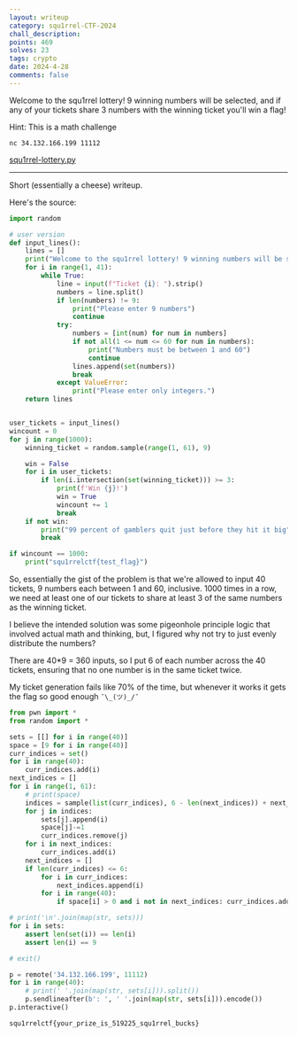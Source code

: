 ```yaml
---
layout: writeup
category: squ1rrel-CTF-2024
chall_description:
points: 469
solves: 23
tags: crypto
date: 2024-4-28
comments: false
---
```


Welcome to the squ1rrel lottery! 9 winning numbers will be selected, and if any of your tickets share 3 numbers with the winning ticket you'll win a flag!

Hint: This is a math challenge

`nc 34.132.166.199 11112`

[squ1rrel-lottery.py](https://github.com/Nightxade/ctf-writeups/blob/master/assets/CTFs/squ1rrel-CTF-2024/squ1rrel-lottery.py)  

---

Short (essentially a cheese) writeup.  

Here's the source:  

```py
import random

# user version
def input_lines():
    lines = []
    print("Welcome to the squ1rrel lottery! 9 winning numbers will be selected, and if any of your tickets share 3 numbers with the winning ticket you'll win! Win 1000 times in a row to win a flag")
    for i in range(1, 41):
        while True:
            line = input(f"Ticket {i}: ").strip()
            numbers = line.split()
            if len(numbers) != 9:
                print("Please enter 9 numbers")
                continue
            try:
                numbers = [int(num) for num in numbers]
                if not all(1 <= num <= 60 for num in numbers):
                    print("Numbers must be between 1 and 60")
                    continue
                lines.append(set(numbers))
                break
            except ValueError:
                print("Please enter only integers.")
    return lines


user_tickets = input_lines()
wincount = 0
for j in range(1000):
    winning_ticket = random.sample(range(1, 61), 9)

    win = False
    for i in user_tickets:
        if len(i.intersection(set(winning_ticket))) >= 3:
            print(f'Win {j}!')
            win = True
            wincount += 1
            break
    if not win:
        print("99 percent of gamblers quit just before they hit it big")
        break

if wincount == 1000:
    print("squ1rrelctf{test_flag}")

```

So, essentially the gist of the problem is that we're allowed to input 40 tickets, 9 numbers each between 1 and 60, inclusive. 1000 times in a row, we need at least one of our tickets to share at least 3 of the same numbers as the winning ticket.  

I believe the intended solution was some pigeonhole principle logic that involved actual math and thinking, but, I figured why not try to just evenly distribute the numbers?  

There are 40*9 = 360 inputs, so I put 6 of each number across the 40 tickets, ensuring that no one number is in the same ticket twice.  

My ticket generation fails like 70% of the time, but whenever it works it gets the flag so good enough `¯\_(ツ)_/¯`  

```py
from pwn import *
from random import *

sets = [[] for i in range(40)]
space = [9 for i in range(40)]
curr_indices = set()
for i in range(40):
    curr_indices.add(i)
next_indices = []
for i in range(1, 61):
    # print(space)
    indices = sample(list(curr_indices), 6 - len(next_indices)) + next_indices
    for j in indices:
        sets[j].append(i)
        space[j]-=1
        curr_indices.remove(j)
    for i in next_indices:
        curr_indices.add(i)
    next_indices = []
    if len(curr_indices) <= 6:
        for i in curr_indices:
            next_indices.append(i)
        for i in range(40):
            if space[i] > 0 and i not in next_indices: curr_indices.add(i)

# print('\n'.join(map(str, sets)))
for i in sets:
    assert len(set(i)) == len(i)
    assert len(i) == 9

# exit()

p = remote('34.132.166.199', 11112)
for i in range(40):
    # print(' '.join(map(str, sets[i])).split())
    p.sendlineafter(b': ', ' '.join(map(str, sets[i])).encode())
p.interactive()
```

    squ1rrelctf{your_prize_is_519225_squ1rrel_bucks}
